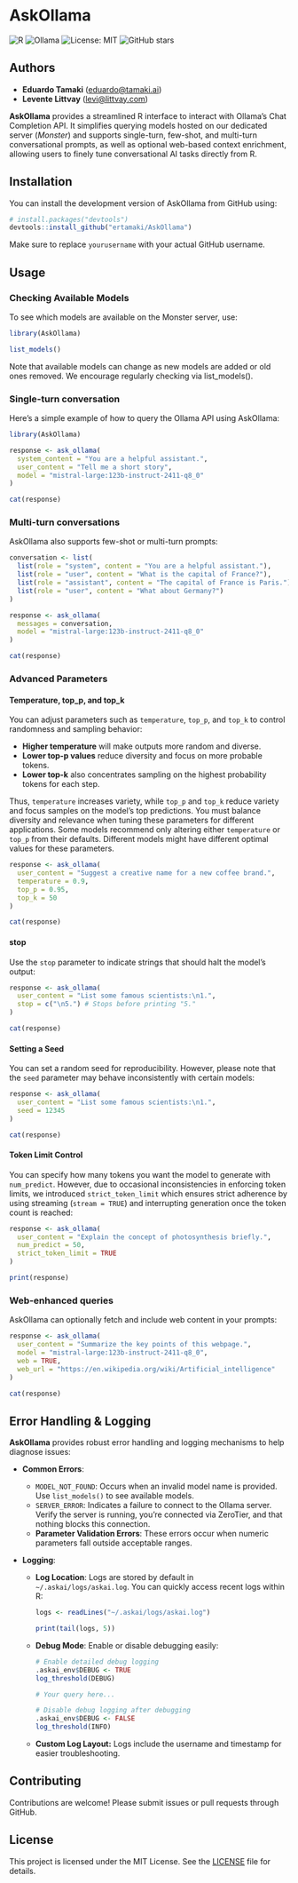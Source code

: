 
<!-- README.md is generated from README.Rmd. Please edit that file -->

# AskOllama

<!-- badges: start -->

![R](https://img.shields.io/badge/Made%20with-R-blue?style=flat-square&logo=R)
![Ollama](https://img.shields.io/badge/Powered%20by-Ollama-ff69b4?style=flat-square)
![License:
MIT](https://img.shields.io/badge/License-MIT-green.svg?style=flat-square)
![GitHub
stars](https://img.shields.io/github/stars/ertamaki/AskOllama.svg?style=social)

<!-- badges: end -->

## Authors

- **Eduardo Tamaki** (<eduardo@tamaki.ai>)
- **Levente Littvay** (<levi@littvay.com>)

**AskOllama** provides a streamlined R interface to interact with
Ollama’s Chat Completion API. It simplifies querying models hosted on
our dedicated server (*Monster*) and supports single-turn, few-shot, and
multi-turn conversational prompts, as well as optional web-based context
enrichment, allowing users to finely tune conversational AI tasks
directly from R.

## Installation

You can install the development version of AskOllama from GitHub using:

``` r
# install.packages("devtools")
devtools::install_github("ertamaki/AskOllama")
```

Make sure to replace `yourusername` with your actual GitHub username.

## Usage

### Checking Available Models

To see which models are available on the Monster server, use:

``` r
library(AskOllama)

list_models()
```

Note that available models can change as new models are added or old
ones removed. We encourage regularly checking via list_models().

### Single-turn conversation

Here’s a simple example of how to query the Ollama API using AskOllama:

``` r
library(AskOllama)

response <- ask_ollama(
  system_content = "You are a helpful assistant.",
  user_content = "Tell me a short story",
  model = "mistral-large:123b-instruct-2411-q8_0"
)

cat(response)
```

### Multi-turn conversations

AskOllama also supports few-shot or multi-turn prompts:

``` r
conversation <- list(
  list(role = "system", content = "You are a helpful assistant."),
  list(role = "user", content = "What is the capital of France?"),
  list(role = "assistant", content = "The capital of France is Paris."),
  list(role = "user", content = "What about Germany?")
)

response <- ask_ollama(
  messages = conversation,
  model = "mistral-large:123b-instruct-2411-q8_0"
)

cat(response)
```

### Advanced Parameters

#### Temperature, top_p, and top_k

You can adjust parameters such as `temperature`, `top_p`, and `top_k` to
control randomness and sampling behavior:

- **Higher temperature** will make outputs more random and diverse.
- **Lower top-p values** reduce diversity and focus on more probable
  tokens.
- **Lower top-k** also concentrates sampling on the highest probability
  tokens for each step.

Thus, `temperature` increases variety, while `top_p` and `top_k` reduce
variety and focus samples on the model’s top predictions. You must
balance diversity and relevance when tuning these parameters for
different applications. Some models recommend only altering either
`temperature` or `top_p` from their defaults. Different models might
have different optimal values for these parameters.

``` r
response <- ask_ollama(
  user_content = "Suggest a creative name for a new coffee brand.",
  temperature = 0.9,
  top_p = 0.95,
  top_k = 50
)

cat(response)
```

#### stop

Use the `stop` parameter to indicate strings that should halt the
model’s output:

``` r
response <- ask_ollama(
  user_content = "List some famous scientists:\n1.",
  stop = c("\n5.") # Stops before printing "5."
)

cat(response)
```

#### Setting a Seed

You can set a random seed for reproducibility. However, please note that
the `seed` parameter may behave inconsistently with certain models:

``` r
response <- ask_ollama(
  user_content = "List some famous scientists:\n1.",
  seed = 12345
)

cat(response)
```

#### Token Limit Control

You can specify how many tokens you want the model to generate with
`num_predict`. However, due to occasional inconsistencies in enforcing
token limits, we introduced `strict_token_limit` which ensures strict
adherence by using streaming (`stream = TRUE`) and interrupting
generation once the token count is reached:

``` r
response <- ask_ollama(
  user_content = "Explain the concept of photosynthesis briefly.",
  num_predict = 50,
  strict_token_limit = TRUE
)

print(response)
```

### Web-enhanced queries

AskOllama can optionally fetch and include web content in your prompts:

``` r
response <- ask_ollama(
  user_content = "Summarize the key points of this webpage.",
  model = "mistral-large:123b-instruct-2411-q8_0",
  web = TRUE,
  web_url = "https://en.wikipedia.org/wiki/Artificial_intelligence"
)

cat(response)
```

## Error Handling & Logging

**AskOllama** provides robust error handling and logging mechanisms to
help diagnose issues:

- **Common Errors**:

  - `MODEL_NOT_FOUND`: Occurs when an invalid model name is provided.
    Use `list_models()` to see available models.
  - `SERVER_ERROR`: Indicates a failure to connect to the Ollama server.
    Verify the server is running, you’re connected via ZeroTier, and
    that nothing blocks this connection.
  - **Parameter Validation Errors**: These errors occur when numeric
    parameters fall outside acceptable ranges.

- **Logging**:

  - **Log Location**: Logs are stored by default in
    `~/.askai/logs/askai.log`. You can quickly access recent logs within
    R:

    ``` r
    logs <- readLines("~/.askai/logs/askai.log")

    print(tail(logs, 5))
    ```

  - **Debug Mode**: Enable or disable debugging easily:

    ``` r
    # Enable detailed debug logging
    .askai_env$DEBUG <- TRUE
    log_threshold(DEBUG)

    # Your query here...

    # Disable debug logging after debugging
    .askai_env$DEBUG <- FALSE
    log_threshold(INFO)
    ```

  - **Custom Log Layout:** Logs include the username and timestamp for
    easier troubleshooting.

## Contributing

Contributions are welcome! Please submit issues or pull requests through
GitHub.

## License

This project is licensed under the MIT License. See the
[LICENSE](LICENSE) file for details.
